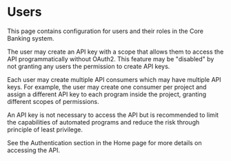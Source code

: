 # Users

This page contains configuration for users and their roles in the Core Banking
system.

The user may create an API key with a scope that allows them to access the API
programmatically without OAuth2. This feature may be "disabled" by not granting
any users the permission to create API keys.

Each user may create multiple API consumers which may have multiple API keys.
For example, the user may create one consumer per project and assign a
different API key to each program inside the project, granting different scopes
of permissions.

An API key is not necessary to access the API but is recommended to limit the
capabilities of automated programs and reduce the risk through principle of
least privilege.

See the Authentication section in the Home page for more details on accessing
the API.
